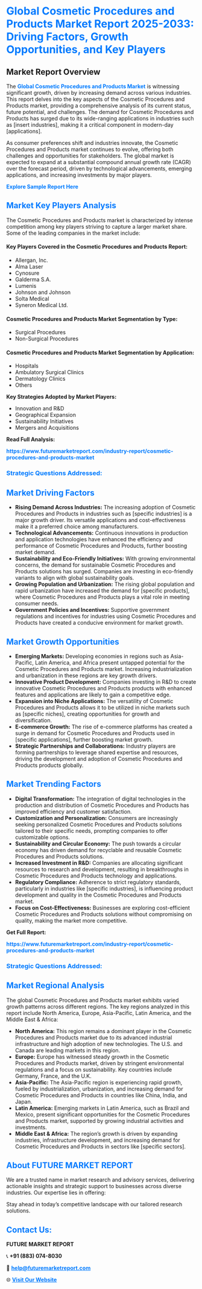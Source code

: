 <h1 style="color: #007BFF;">Global Cosmetic Procedures and Products Market Report 2025-2033: Driving Factors, Growth Opportunities, and Key Players</h1>

<section id="overview">
<h2>Market Report Overview</h2>
<p>The <a href="https://www.futuremarketreport.com/industry-report/cosmetic-procedures-and-products-market" style="color: #007BFF; text-decoration: none;"><strong>Global Cosmetic Procedures and Products Market</strong></a> is witnessing significant growth, driven by increasing demand across various industries. This report delves into the key aspects of the Cosmetic Procedures and Products market, providing a comprehensive analysis of its current status, future potential, and challenges. The demand for Cosmetic Procedures and Products has surged due to its wide-ranging applications in industries such as [insert industries], making it a critical component in modern-day [applications].</p>
<p>As consumer preferences shift and industries innovate, the Cosmetic Procedures and Products market continues to evolve, offering both challenges and opportunities for stakeholders. The global market is expected to expand at a substantial compound annual growth rate (CAGR) over the forecast period, driven by technological advancements, emerging applications, and increasing investments by major players.</p>
</section>

<section id="overview">
<p><a href="https://www.futuremarketreport.com/request-sample/reportId=62686" style="color: #007BFF; text-decoration: none;"><strong>Explore Sample Report Here</strong></a></p>
</section>

<section id="key-players">
<h2 style="color: #007BFF;">Market Key Players Analysis</h2>
<p>The Cosmetic Procedures and Products market is characterized by intense competition among key players striving to capture a larger market share. Some of the leading companies in the market include:</p>
<h4>Key Players Covered in the Cosmetic Procedures and Products Report:</h4>
<ul><li>Allergan, Inc.</li><li>Alma Laser</li><li>Cynosure</li><li>Galderma S.A.</li><li>Lumenis</li><li>Johnson and Johnson</li><li>Solta Medical</li><li>Syneron Medical Ltd.</li></ul>
<h4>Cosmetic Procedures and Products Market Segmentation by Type:</h4>
<ul><li>Surgical Procedures</li><li>Non-Surgical Procedures</li></ul>

<h4>Cosmetic Procedures and Products Market Segmentation by Application:</h4>
<ul><li>Hospitals</li><li>Ambulatory Surgical Clinics</li><li>Dermatology Clinics</li><li>Others</li></ul>
<p><strong>Key Strategies Adopted by Market Players:</strong></p>
<ul>
<li>Innovation and R&D</li>
<li>Geographical Expansion</li>
<li>Sustainability Initiatives</li>
<li>Mergers and Acquisitions</li>
</ul>
</section>

<section>
<p><strong>Read Full Analysis: </strong></p><a href="https://www.futuremarketreport.com/industry-report/cosmetic-procedures-and-products-market" style="color: #007BFF; text-decoration: none;"><strong>https://www.futuremarketreport.com/industry-report/cosmetic-procedures-and-products-market</strong></a>
<h3 style="color: #007BFF;">Strategic Questions Addressed:</h3>
</section>

<section id="driving-factors">
<h2 style="color: #007BFF;">Market Driving Factors</h2>
<ul>
<li><strong>Rising Demand Across Industries:</strong> The increasing adoption of Cosmetic Procedures and Products in industries such as [specific industries] is a major growth driver. Its versatile applications and cost-effectiveness make it a preferred choice among manufacturers.</li>
<li><strong>Technological Advancements:</strong> Continuous innovations in production and application technologies have enhanced the efficiency and performance of Cosmetic Procedures and Products, further boosting market demand.</li>
<li><strong>Sustainability and Eco-Friendly Initiatives:</strong> With growing environmental concerns, the demand for sustainable Cosmetic Procedures and Products solutions has surged. Companies are investing in eco-friendly variants to align with global sustainability goals.</li>
<li><strong>Growing Population and Urbanization:</strong> The rising global population and rapid urbanization have increased the demand for [specific products], where Cosmetic Procedures and Products plays a vital role in meeting consumer needs.</li>
<li><strong>Government Policies and Incentives:</strong> Supportive government regulations and incentives for industries using Cosmetic Procedures and Products have created a conducive environment for market growth.</li>
</ul>
</section>

<section id="growth-opportunities">
<h2 style="color: #007BFF;">Market Growth Opportunities</h2>
<ul>
<li><strong>Emerging Markets:</strong> Developing economies in regions such as Asia-Pacific, Latin America, and Africa present untapped potential for the Cosmetic Procedures and Products market. Increasing industrialization and urbanization in these regions are key growth drivers.</li>
<li><strong>Innovative Product Development:</strong> Companies investing in R&D to create innovative Cosmetic Procedures and Products products with enhanced features and applications are likely to gain a competitive edge.</li>
<li><strong>Expansion into Niche Applications:</strong> The versatility of Cosmetic Procedures and Products allows it to be utilized in niche markets such as [specific niches], creating opportunities for growth and diversification.</li>
<li><strong>E-commerce Growth:</strong> The rise of e-commerce platforms has created a surge in demand for Cosmetic Procedures and Products used in [specific applications], further boosting market growth.</li>
<li><strong>Strategic Partnerships and Collaborations:</strong> Industry players are forming partnerships to leverage shared expertise and resources, driving the development and adoption of Cosmetic Procedures and Products products globally.</li>
</ul>
</section>

<section id="trending-factors">
<h2 style="color: #007BFF;">Market Trending Factors</h2>
<ul>
<li><strong>Digital Transformation:</strong> The integration of digital technologies in the production and distribution of Cosmetic Procedures and Products has improved efficiency and customer satisfaction.</li>
<li><strong>Customization and Personalization:</strong> Consumers are increasingly seeking personalized Cosmetic Procedures and Products solutions tailored to their specific needs, prompting companies to offer customizable options.</li>
<li><strong>Sustainability and Circular Economy:</strong> The push towards a circular economy has driven demand for recyclable and reusable Cosmetic Procedures and Products solutions.</li>
<li><strong>Increased Investment in R&D:</strong> Companies are allocating significant resources to research and development, resulting in breakthroughs in Cosmetic Procedures and Products technology and applications.</li>
<li><strong>Regulatory Compliance:</strong> Adherence to strict regulatory standards, particularly in industries like [specific industries], is influencing product development and quality in the Cosmetic Procedures and Products market.</li>
<li><strong>Focus on Cost-Effectiveness:</strong> Businesses are exploring cost-efficient Cosmetic Procedures and Products solutions without compromising on quality, making the market more competitive.</li>
</ul>
</section>

<section>
<p><strong>Get Full Report: </strong></p><a href="https://www.futuremarketreport.com/industry-report/cosmetic-procedures-and-products-market" style="color: #007BFF; text-decoration: none;"><strong>https://www.futuremarketreport.com/industry-report/cosmetic-procedures-and-products-market</strong></a>
<h3 style="color: #007BFF;">Strategic Questions Addressed:</h3>
</section>


<section id="regional-analysis">
<h2 style="color: #007BFF;">Market Regional Analysis</h2>
<p>The global Cosmetic Procedures and Products market exhibits varied growth patterns across different regions. The key regions analyzed in this report include North America, Europe, Asia-Pacific, Latin America, and the Middle East & Africa:</p>
<ul>
<li><strong>North America:</strong> This region remains a dominant player in the Cosmetic Procedures and Products market due to its advanced industrial infrastructure and high adoption of new technologies. The U.S. and Canada are leading markets in this region.</li>
<li><strong>Europe:</strong> Europe has witnessed steady growth in the Cosmetic Procedures and Products market, driven by stringent environmental regulations and a focus on sustainability. Key countries include Germany, France, and the U.K.</li>
<li><strong>Asia-Pacific:</strong> The Asia-Pacific region is experiencing rapid growth, fueled by industrialization, urbanization, and increasing demand for Cosmetic Procedures and Products in countries like China, India, and Japan.</li>
<li><strong>Latin America:</strong> Emerging markets in Latin America, such as Brazil and Mexico, present significant opportunities for the Cosmetic Procedures and Products market, supported by growing industrial activities and investments.</li>
<li><strong>Middle East & Africa:</strong> The region’s growth is driven by expanding industries, infrastructure development, and increasing demand for Cosmetic Procedures and Products in sectors like [specific sectors].</li>
</ul>
</section>

<footer>
<h2 style="color: #007BFF;">About FUTURE MARKET REPORT</h2>
<p>We are a trusted name in market research and advisory services, delivering actionable insights and strategic support to businesses across diverse industries. Our expertise lies in offering:</p>

<p>Stay ahead in today’s competitive landscape with our tailored research solutions.</p>

<h2 style="color: #007BFF;">Contact Us:</h2>
<p><strong>FUTURE MARKET REPORT</strong></p>
<p>📞 <strong>+91 (883) 074-8030</strong></p>
<p>📧 <strong><a href="mailto:help@futuremarketreport.com" style="color: #007BFF;">help@futuremarketreport.com</a></strong></p>
<p>🌐 <strong><a href="https://www.futuremarketreport.com/" style="color: #007BFF;">Visit Our Website</a></strong></p>
</footer>